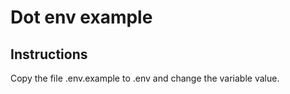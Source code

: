 # Dot env example

## Instructions
Copy the file .env.example to .env and change the variable value. 
